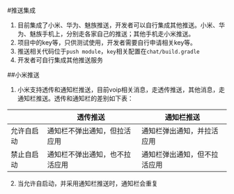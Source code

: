 #推送集成
1. 目前集成了小米、华为、魅族推送，开发者可以自行集成其他推送。小米、华为、魅族手机上，分别走各家自己的推送；其他手机走小米推送。
2. 项目中的key等，只供测试使用，开发者需要自行申请相关key等。
3. 推送相关代码位于```push module```，```key```相关配置在```chat/build.gradle```
4. 开发者可自行集成其他推送服务

##小米推送
1. 小米支持透传和通知栏推送，目前voip相关消息，走透传推送，其他消息，走通知栏推送。透传和通知栏的差别如下表：

  |            | 透传推送                       | 通知栏推送                   |
  | ---------- | ------------------------------ | ---------------------------- |
  | 允许自启动 | 通知栏不弹出通知，但拉活应用   | 通知栏弹出通知，并拉活应用   |
  | 禁止自启动 | 通知栏不弹出通知，也不拉活应用 | 通知栏弹出通知，但不拉活应用 |

2. 当允许自启动，并采用通知栏推送时，通知栏会重复



